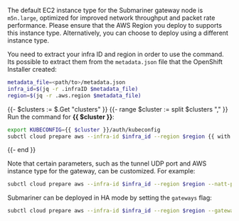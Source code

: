 <!-- Hugo doesn't allow shortcodes in shortcodes, so use HTML -->
<div class="notices note">
<p>The default EC2 instance type for the Submariner gateway node is <code>m5n.large</code>,
optimized for improved network throughput and packet rate performance.
Please ensure that the AWS Region you deploy to supports this instance type.
Alternatively, you can choose to deploy using a different instance type.</p>
</div>

You need to extract your infra ID and region in order to use the command.
Its possible to extract them from the `metadata.json` file that the OpenShift Installer created:

```bash
metadata_file=<path/to>/metadata.json
infra_id=$(jq -r .infraID $metadata_file)
region=$(jq -r .aws.region $metadata_file)
```

{{- $clusters := $.Get "clusters" }}
{{- range $cluster := split $clusters "," }}
Run the command for **{{ $cluster }}**:

```bash
export KUBECONFIG={{ $cluster }}/auth/kubeconfig
subctl cloud prepare aws --infra-id $infra_id --region $region {{ with $.Get "nattPort" }}--natt-port {{.}}{{ end }}
```

{{- end }}

Note that certain parameters, such as the tunnel UDP port and AWS instance type for the gateway,
can be customized. For example:

```bash
subctl cloud prepare aws --infra-id $infra_id --region $region --natt-port 4501 --gateway-instance m4.xlarge
```

Submariner can be deployed in HA mode by setting the `gateways` flag:

```bash
subctl cloud prepare aws --infra-id $infra_id --region $region --gateways 3
```
